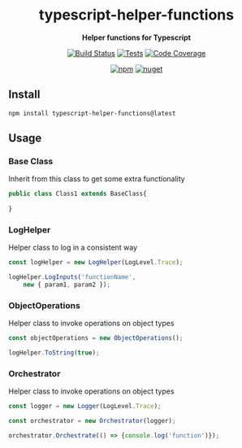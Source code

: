 <h1 align="center">typescript-helper-functions</h1>

<div align="center">
    
<b>Helper functions for Typescript</b>
    
[![Build Status](https://dev.azure.com/kbrashears5/github/_apis/build/status/kbrashears5.typescript-helper-functions?branchName=master)](https://dev.azure.com/kbrashears5/github/_build/latest?definitionId=9&branchName=master)
[![Tests](https://img.shields.io/azure-devops/tests/kbrashears5/github/9)](https://img.shields.io/azure-devops/tests/kbrashears5/github/9)
[![Code Coverage](https://img.shields.io/azure-devops/coverage/kbrashears5/github/9)](https://img.shields.io/azure-devops/coverage/kbrashears5/github/9)

[![npm](https://img.shields.io/npm/v/typescript-helper-functions)](https://img.shields.io/npm/v/typescript-helper-functions)
[![nuget](https://img.shields.io/npm/dt/typescript-helper-functions)](https://img.shields.io/npm/dt/typescript-helper-functions)
</div>

## Install
```
npm install typescript-helper-functions@latest
```

## Usage
### Base Class
Inherit from this class to get some extra functionality
```javascript
public class Class1 extends BaseClass{
    
}
```

### LogHelper
Helper class to log in a consistent way
```javascript
const logHelper = new LogHelper(LogLevel.Trace);

logHelper.LogInputs('functionName',
    new { param1, param2 });
```

### ObjectOperations
Helper class to invoke operations on object types
```javascript
const objectOperations = new ObjectOperations();

logHelper.ToString(true);
```

### Orchestrator
Helper class to invoke operations on object types
```javascript
const logger = new Logger(LogLevel.Trace);

const orchestrator = new Orchestrator(logger);

orchestrator.Orchestrate(() => {console.log('function')});
```